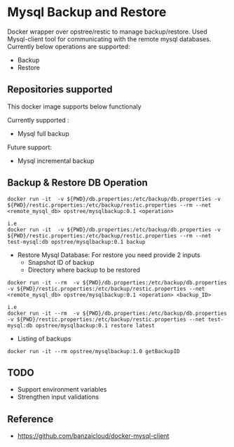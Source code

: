 # Mysql Backup and Restore

Docker wrapper over opstree/restic to manage backup/restore. Used Mysql-client tool for communicating with the remote mysql databases.
Currently below operations are supported:
* Backup
* Restore

## Repositories supported
This docker image supports below functionaly

Currently supported :
* Mysql full backup

Future support:
* Mysql incremental backup

## Backup & Restore DB Operation

```
docker run -it  -v ${PWD}/db.properties:/etc/backup/db.properties -v ${PWD}/restic.properties:/etc/backup/restic.properties --rm --net <remote_mysql_db> opstree/mysqlbackup:0.1 <operation>

i.e
docker run -it  -v ${PWD}/db.properties:/etc/backup/db.properties -v ${PWD}/restic.properties:/etc/backup/restic.properties --rm --net test-mysql:db opstree/mysqlbackup:0.1 backup
```

* Restore Mysql Database:
For restore you need provide 2 inputs
  * Snapshot ID of backup
  * Directory where backup to be restored

```
docker run -it --rm  -v ${PWD}/db.properties:/etc/backup/db.properties -v ${PWD}/restic.properties:/etc/backup/restic.properties --net <remote_mysql_db> opstree/mysqlbackup:0.1 <operation> <backup_ID>

i.e
docker run -it --rm  -v ${PWD}/db.properties:/etc/backup/db.properties -v ${PWD}/restic.properties:/etc/backup/restic.properties --net test-mysql:db opstree/mysqlbackup:0.1 restore latest
```
* Listing of backups
```
docker run -it --rm opstree/mysqlbackup:1.0 getBackupID
```  
## TODO
* Support environment variables
* Strengthen input validations

## Reference
* https://github.com/banzaicloud/docker-mysql-client
